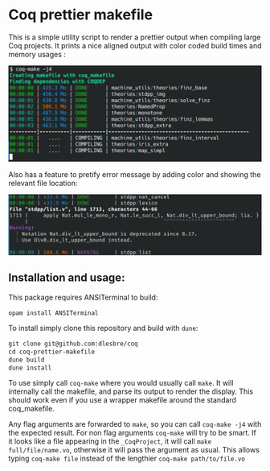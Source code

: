 <!-- LTeX: language=en -->

# Coq prettier makefile

This is a simple utility script to render a prettier output when compiling large
Coq projects. It prints a nice aligned output with color coded build times and memory usages :

![](render.png)

Also has a feature to pretify error message by adding color and showing the relevant
file location:

![](warning.png)

## Installation and usage:

This package requires ANSITerminal to build:

```console
opam install ANSITerminal
```

To install simply clone this repository and build with `dune`:

```console
git clone git@github.com:dlesbre/coq
cd coq-prettier-makefile
dune build
dune install
```

To use simply call `coq-make` where you would usually call `make`. It will
internally call the makefile, and parse its output to render the display. This
should work even if you use a wrapper makefile around the standard coq_makefile.

Any flag arguments are forwarded to `make`, so you can call `coq-make -j4` with
the expected result. For non flag arguments `coq-make` will try to be smart. If
it looks like a file appearing in the `_CoqProject`, it will call `make
full/file/name.vo`, otherwise it will pass the argument as usual. This
allows typing `coq-make file` instead of the lengthier `coq-make
path/to/file.vo`
